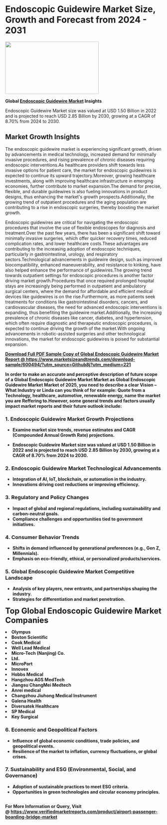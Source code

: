 <H1>Endoscopic Guidewire Market Size, Growth and Forecast from 2024 - 2031</H1><img class="aligncenter size-medium wp-image-584254" src="https://thirdeyenews.in/wp-content/uploads/2024/09/Global-Market-Research-300x168.jpeg" alt="" width="300" height="168" /><p><strong>Global&nbsp;<a href="https://www.marketsizeandtrends.com/download-sample/600494/?utm_source=Github8j?utm_medium=221">Endoscopic Guidewire Market</a> Insights</strong></p><p>Endoscopic Guidewire Market size was valued at USD 1.50 Billion in 2022 and is projected to reach USD 2.85 Billion by 2030, growing at a CAGR of 8.70% from 2024 to 2030.</p><p><h2>Market Growth Insights</h2> <p>The endoscopic guidewire market is experiencing significant growth, driven by advancements in medical technology, increased demand for minimally invasive procedures, and rising prevalence of chronic diseases requiring endoscopic interventions.As healthcare providers shift towards less invasive options for patient care, the market for endoscopic guidewires is expected to continue its upward trajectory.Moreover, growing healthcare investments, along with improving healthcare infrastructure in emerging economies, further contribute to market expansion.The demand for precise, flexible, and durable guidewires is also fueling innovations in product designs, thus enhancing the market's growth prospects.Additionally, the growing trend of outpatient procedures and the aging population are contributing to a rise in endoscopic surgeries, thereby boosting the market growth.</p> <p><strong><a href="#"></a></strong></p> <p>Endoscopic guidewires are critical for navigating the endoscopic procedures that involve the use of flexible endoscopes for diagnosis and treatment.Over the past few years, there has been a significant shift toward minimally invasive surgeries, which offer quicker recovery times, reduced complication rates, and lower healthcare costs.These advantages are contributing to the increasing adoption of endoscopic techniques, particularly in gastrointestinal, urology, and respiratory sectors.Technological advancements in guidewire design, such as improved biocompatibility, enhanced maneuverability, and resistance to kinking, have also helped enhance the performance of guidewires.The growing trend towards outpatient settings for endoscopic procedures is another factor driving market growth.Procedures that once required prolonged hospital stays are increasingly being performed in outpatient and ambulatory surgical centers, where the demand for affordable and efficient medical devices like guidewires is on the rise.Furthermore, as more patients seek treatments for conditions like gastrointestinal disorders, cancers, and cardiovascular diseases, the need for advanced endoscopic interventions is expanding, thus benefiting the guidewire market.Additionally, the increasing prevalence of chronic diseases like cancer, diabetes, and hypertension, which often require diagnostic and therapeutic endoscopic procedures, is expected to continue driving the growth of the market.With ongoing advancements in robotic-assisted surgeries and other technological innovations, the market for endoscopic guidewires is poised for substantial expansion.</p> <p><strong><a href="#"></p><p><span class=""><strong>Download Full PDF Sample Copy of Global Endoscopic Guidewire Market Report</strong> @ <a href="https://www.marketsizeandtrends.com/download-sample/600494/?utm_source=Github8j?utm_medium=221" target="_blank">https://www.marketsizeandtrends.com/download-sample/600494/?utm_source=Github8j?utm_medium=221</a></span></p><p>In order to make an accurate and perceptive description of future scope of a Global&nbsp;Endoscopic Guidewire Market Market as Global&nbsp;Endoscopic Guidewire Market Market of 2025, you need to describe a clear Vision &ndash; What Industry or Linda can you think of for example: Quote from a Technology, healthcare, automotive, renewable energy, name the market you are Reffering to.However, some general trends and factors usually impact market reports and their future outlook include:</p><h3>1.&nbsp;<strong>Endoscopic Guidewire Market Growth Projections</strong></h3><ul><li>Examine market size trends, revenue estimates and CAGR (Compounded Annual Growth Rate) projections.</li><li><p>Endoscopic Guidewire Market size was valued at USD 1.50 Billion in 2022 and is projected to reach USD 2.85 Billion by 2030, growing at a CAGR of 8.70% from 2024 to 2030.</p></li></ul><h3>2.&nbsp;<strong>Endoscopic Guidewire Market Technological Advancements</strong></h3><ul><li>Integration of AI, IoT, blockchain, or automation in the industry.</li><li>Innovations driving cost reductions or improving efficiency.</li></ul><h3>3.&nbsp;<strong>Regulatory and Policy Changes</strong></h3><ul><li>Impact of global and regional regulations, including sustainability and carbon-neutral goals.</li><li>Compliance challenges and opportunities tied to government initiatives.</li></ul><h3>4.&nbsp;<strong>Consumer Behavior Trends</strong></h3><ul><li>Shifts in demand influenced by generational preferences (e.g., Gen Z, Millennials).</li><li>Emphasis on eco-friendly, ethical, or personalized products/services.</li></ul><h3>5.&nbsp;<strong>Global Endoscopic Guidewire Market Competitive Landscape</strong></h3><ul><li>Analysis of key players, new entrants, and partnerships shaping the industry.</li><li>Strategies for differentiation and market penetration.</li></ul><p data-pm-slice="1 1 []"><span style="color: inherit; font-family: inherit; font-size: 25px;">Top Global Endoscopic Guidewire Market Companies</span></p><div class="" data-test-id=""><p><li>Olympus</li><li> Boston Scientific</li><li> Cook Medical</li><li> Well Lead Medical</li><li> Micro-Tech (Nanjing) Co.</li><li> Ltd.</li><li> MicroPort</li><li> Innovex</li><li> Hobbs Medical</li><li> Hangzhou AGS MedTech</li><li> Jiangsu ChangMei Medtech</li><li> Anrei medical</li><li> Changzhou Jiuhong Medical Instrument</li><li> Galena Health</li><li> Diversatek Healthcare</li><li> SP Medical</li><li> Key Surgical</li></p></div><h3>6.&nbsp;<strong>Economic and Geopolitical Factors</strong></h3><ul><li>Influence of global economic conditions, trade policies, and geopolitical events.</li><li>Resilience of the market to inflation, currency fluctuations, or global crises.</li></ul><h3>7.&nbsp;<strong>Sustainability and ESG (Environmental, Social, and Governance)</strong></h3><ul><li>Adoption of sustainable practices to meet ESG criteria.</li><li>Opportunities in green technologies and circular economy principles.</li></ul><h2><strong style="font-size: 14px;">For More Information or Query, Visit @&nbsp;</strong><a style="background-color: #ffffff; font-size: 14px;" href="https://www.marketsizeandtrends.com/report/endoscopic-guidewire-market/" target="_blank">https://www.verifiedmarketreports.com/product/airport-passenger-boarding-bridge-market</a></h2>